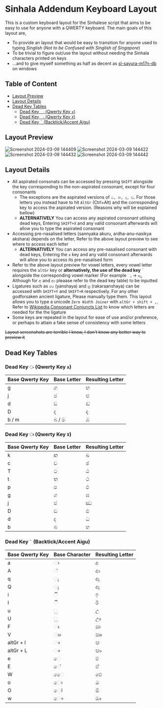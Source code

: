 # Sinhala Addendum Keyboard Layout
This is a custom keyboard layout for the Sinhalese script that aims to be easy to use for anyone with a QWERTY keyboard. 
The main goals of this layout are,
- To provide an layout that would be easy to transition for anyone used to typing *Singlish* (*Not to be Confused with Singlish of Singapore*)
- To be trivial to figure out/use the layout without needing the Sinhala characters printed on keys
- ...and to give myself something as half as decent as [sl-sayura-m17n-db](https://github.com/mike-fabian/m17n-db-sayura) on windows
## Table of Content
- [Layout Preview](https://github.com/AdelinaM17n/Sinhala-Addendum-Keyboard-Layout/main/README.md#layout-preview)
- [Layout Details](https://github.com/AdelinaM17n/Sinhala-Addendum-Keyboard-Layout/main/README.md#layout-details)
- [Dead Key Tables](https://github.com/AdelinaM17n/Sinhala-Addendum-Keyboard-Layout/main/README.md#dead-key-tables)
  - [Dead Key  `ං` (Qwerty Key `x`)](https://github.com/AdelinaM17n/Sinhala-Addendum-Keyboard-Layout/main/README.md#dead-key--%E0%B6%82-qwerty-key-x)
  - [Dead Key `ඃ` (Qwerty Key `X`)](https://github.com/AdelinaM17n/Sinhala-Addendum-Keyboard-Layout/main/README.md#dead-key-%E0%B6%83-qwerty-key-x)
  - [Dead Key `` ` `` (Backtick/Accent Aigu)](https://github.com/AdelinaM17n/Sinhala-Addendum-Keyboard-Layout/main/README.md#dead-key--backtickaccent-aigu)
## Layout Preview
![Screenshot 2024-03-09 144409](https://github.com/AdelinaM17n/Sinhala-Addendum-Keyboard-Layout/assets/66691814/92b5067a-f918-43b9-af21-735ce30a9123)
![Screenshot 2024-03-09 144422](https://github.com/AdelinaM17n/Sinhala-Addendum-Keyboard-Layout/assets/66691814/0b670219-8f73-48ed-a0e7-96ae3a84a982)
![Screenshot 2024-03-09 144432](https://github.com/AdelinaM17n/Sinhala-Addendum-Keyboard-Layout/assets/66691814/73f0c57a-77d2-41b7-926a-466ab86f1295)
![Screenshot 2024-03-09 144442](https://github.com/AdelinaM17n/Sinhala-Addendum-Keyboard-Layout/assets/66691814/937aafff-9363-4c6b-9c68-8b29c5607513)


## Layout Details
- All aspirated consonats can be accessed by pressing `SHIFT` alongside the key corresponding to the non-aspirated consonant, except for four consonants
  - The exceptions are the aspirated versions of `ට, ත, ද, ඩ`. For those letters you instead have to hit `AltGr` (Ctrl+Alt) and the corresponding key to access the aspirated version. (Reasons why will be explained bellow)
  - **ALTERNATIVELY** You can access any aspirated consonant utilising dead keys, Entering `SHIFT+X` and any valid consonant afterwards will allow you to type the aspirated consonant
- Accessing pre-nasalised letters (sannyaka akuru, ardha-anu-nasikya akshara) depends on the letter, Refer to the above layout preview to see where to access each letter
  - **ALTERNATIVELY** You can access any pre-nasalised consonant with dead keys, Entering the `x` key and any valid consonant afterwards will allow you to access its pre-nasalised form
- Refer to the above layout preview for vowel letters, every vowel letter requires the `altGr` key or **alternatively, the use of the dead key** `` ` `` alongside the corresponding vowel marker (For example  `ැ` ->  `ඇ`, Although for අ and ආ pleaase refer to the dead key table) to be inputted
- Ligatures such as `ක්‍ය` (yanshaya) and `ක්‍ර` (rakaraanshaya) can be accessed with `SHIFT+Y` and `SHIFT+R` respectively. For any other godforsaken ancient ligature, Please manually type them. This layout allows you to type a unicode `Zero Width Joiner` with `altGr + shift + ,`. Refer to  [Wikipedia Consonant Conjuncts List](https://si.wikipedia.org/wiki/%E0%B7%83%E0%B7%92%E0%B6%82%E0%B7%84%E0%B6%BD_%E0%B6%85%E0%B6%9A%E0%B7%8A%E0%B7%82%E0%B6%BB_%E0%B6%B8%E0%B7%8F%E0%B6%BD%E0%B7%8F%E0%B7%80#Consonant_conjuncts) to know which letters are needed for the the ligature
- Some keys are repeated in the layout for ease of use and/or preference, or perhaps to attain a fake sense of consistency with some letters
   
~~Layout screenshots are terrible I know, I don't know any better way to preview it~~
## Dead Key Tables

### Dead Key  `ං` (Qwerty Key `x`)
   
| Base Qwerty Key | Base Letter | Resulting Letter |
| --------------- | ----------- | ---------------- |
| g               | ග           | ඟ                |
| j               | ජ           | ඦ                |
| d               | ඩ           | ඬ                |
| D               | ද           | ඳ                |
| b / m           | බ / ම       | ඹ                |

### Dead Key `ඃ` (Qwerty Key `X`)

| Base Qwerty Key | Base Letter | Resulting Letter |
| --------------- | ----------- | ---------------- |
| k               | ක           | ඛ                |
| c               | ච           | ඡ                |
| T               | ට           | ඨ                |
| t               | ත           | ථ                |
| p               | ප           | ඵ                |
| g               | ග           | ඝ                |
| j               | ජ           | ඣ                |
| D               | ඩ           | ඪ                |
| d               | ද           | ධ                |
| b               | බ           | භ                |

### Dead Key `` ` `` (Backtick/Accent Aigu)

| Base Qwerty Key | Base Character | Resulting Letter |
| --------------- | -------------- | ---------------- |
| a               | ා              | අ                |
| A               | ්              | ආ                |
| q               | ැ              | ඇ                |
| Q               | ෑ              | ඈ                |
| i               | ි              | ඉ                |
| I               | ී              | ඊ                |
| u               | ු              | උ                |
| U               | ූ              | ඌ                |
| F               | ෘ              | ඍ                |
| V               | ෲ              | ඎ                |
| altGr + l       | ෟ              | ඏ                |
| altGr + L       | ෳ              | ඐ                |
| e               | ෙ              | එ                |
| E               | ේ              | ඒ                |
| W               | ෛ              | ඓ                |
| o               | ො              | ඔ                |
| O               | ෝ              | ඕ                |
| w               | ෞ              | ඖ                |
